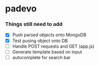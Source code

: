 # padevo

### Things still need to add

- [X] Push parsed objects onto MongoDB
- [X] Test pusing object onto DB
- [ ] Handle POST requests and GET (app.js)
- [ ] Generate template based on input
- [ ]  autocomplete for search bar
